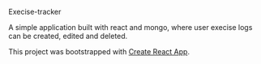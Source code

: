 Execise-tracker

A simple application built with react and mongo, where user execise logs can be created, edited and deleted.

This project was bootstrapped with [Create React App](https://github.com/facebook/create-react-app).
